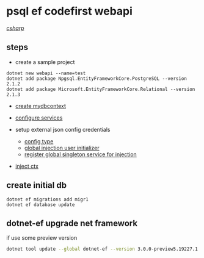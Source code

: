 # psql ef codefirst webapi

*[csharp](../README.md#csharp)*

## steps

- create a sample project

```
dotnet new webapi --name=test
dotnet add package Npgsql.EntityFrameworkCore.PostgreSQL --version 2.1.2
dotnet add package Microsoft.EntityFrameworkCore.Relational --version 2.1.3
```

- [create mydbcontext](https://github.com/devel0/worked-hours-tracker/blob/1b709297dc2b490771bde12f778504184563887a/WorkedHoursTrackerWebapi/MyDbContext.cs)

- [configure services](https://github.com/devel0/worked-hours-tracker/blob/1b709297dc2b490771bde12f778504184563887a/WorkedHoursTrackerWebapi/Startup.cs#L37-L42)

- setup external json config credentials
  - [config type](https://github.com/devel0/worked-hours-tracker/blob/1b709297dc2b490771bde12f778504184563887a/WorkedHoursTrackerWebapi/Types/Config.cs)
  - [global injection user initializer](https://github.com/devel0/worked-hours-tracker/blob/1b709297dc2b490771bde12f778504184563887a/WorkedHoursTrackerWebapi/Global.cs#L63-L73)
  - [register global singleton service for injection](https://github.com/devel0/worked-hours-tracker/blob/1b709297dc2b490771bde12f778504184563887a/WorkedHoursTrackerWebapi/Startup.cs#L35)
  
- [inject ctx](https://github.com/devel0/worked-hours-tracker/blob/1b709297dc2b490771bde12f778504184563887a/WorkedHoursTrackerWebapi/Controllers/ApiController.cs#L26)

## create initial db

```
dotnet ef migrations add migr1
dotnet ef database update
```

## dotnet-ef upgrade net framework

if use some preview version

```sh
dotnet tool update --global dotnet-ef --version 3.0.0-preview5.19227.1
```
